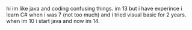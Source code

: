 hi im like java and coding confusing things. im 13 but i have experince i learn C# when i was 7 (not too much) and i tried visual basic for 2 years. when im 10 i start java and now im 14.
